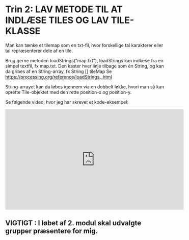 # Trin 2: LAV METODE TIL AT INDLÆSE TILES OG LAV TILE-KLASSE

Man kan tænke et tilemap som en txt-fil, hvor forskellige tal karakterer eller tal repræsenterer dele af en tile.

Brug gerne metoden loadStrings(”map.txt”), loadStrings kan indlæse fra en simpel textfil, fx map.txt. Den kaster hver linje tilbage som én String, og kan da gribes af en String-array, fx String [] tileMap
Se https://processing.org/reference/loadStrings_.html

String-arrayet kan da løbes igennem via en dobbelt løkke, hvori man så kan oprette Tile-objektet med den rette position-x og position-y.

Se følgende video, hvor jeg har skrevet et kode-eksempel:

<iframe width="560" height="315" src="https://www.youtube.com/embed/a_PoKitOO2w" title="YouTube video player" frameborder="0" allow="accelerometer; autoplay; clipboard-write; encrypted-media; gyroscope; picture-in-picture; web-share" allowfullscreen></iframe>

## VIGTIGT :  I løbet af 2. modul skal udvalgte grupper præsentere for mig.
